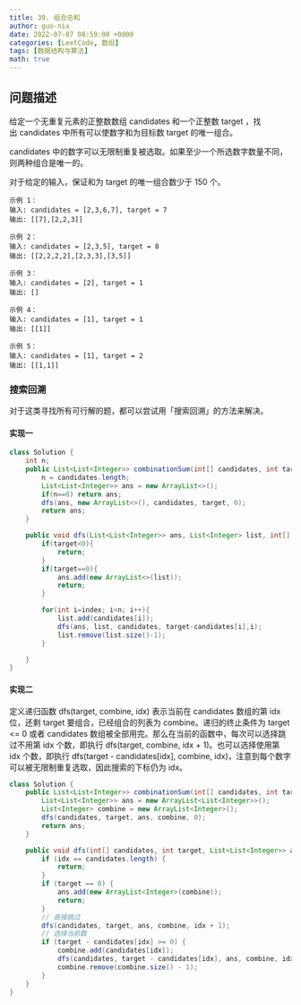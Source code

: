 ```yaml
---
title: 39. 组合总和
author: guo-nix
date: 2022-07-07 08:59:00 +0800
categories: [LeetCode, 数组]
tags: [数据结构与算法]  
math: true
---
```


## 问题描述


给定一个无重复元素的正整数数组 candidates 和一个正整数 target ，找出 candidates 中所有可以使数字和为目标数 target 的唯一组合。

candidates 中的数字可以无限制重复被选取。如果至少一个所选数字数量不同，则两种组合是唯一的。 

对于给定的输入，保证和为 target 的唯一组合数少于 150 个。

```
示例 1：
输入: candidates = [2,3,6,7], target = 7
输出: [[7],[2,2,3]]

示例 2：
输入: candidates = [2,3,5], target = 8
输出: [[2,2,2,2],[2,3,3],[3,5]]

示例 3：
输入: candidates = [2], target = 1
输出: []

示例 4：
输入: candidates = [1], target = 1
输出: [[1]]

示例 5：
输入: candidates = [1], target = 2
输出: [[1,1]]
```





### 搜索回溯

对于这类寻找所有可行解的题，都可以尝试用「搜索回溯」的方法来解决。


#### 实现一



```java
class Solution {
    int n;
    public List<List<Integer>> combinationSum(int[] candidates, int target) {
        n = candidates.length;
        List<List<Integer>> ans = new ArrayList<>();
        if(n==0) return ans;
        dfs(ans, new ArrayList<>(), candidates, target, 0);
        return ans;
    }

    public void dfs(List<List<Integer>> ans, List<Integer> list, int[] candidates, int target, int index){
        if(target<0){
            return;
        }
        if(target==0){
            ans.add(new ArrayList<>(list));
            return;
        }

        for(int i=index; i<n; i++){
            list.add(candidates[i]);
            dfs(ans, list, candidates, target-candidates[i],i);
            list.remove(list.size()-1);
        }

    }
}
```


#### 实现二

定义递归函数 dfs(target, combine, idx) 表示当前在 candidates 数组的第 idx 位，还剩 target 要组合，已经组合的列表为 combine。递归的终止条件为 target <= 0 或者 candidates 数组被全部用完。那么在当前的函数中，每次可以选择跳过不用第 idx 个数，即执行 dfs(target, combine, idx + 1)。也可以选择使用第 idx 个数，即执行 dfs(target - candidates[idx], combine, idx)，注意到每个数字可以被无限制重复选取，因此搜索的下标仍为 idx。

```java
class Solution {
    public List<List<Integer>> combinationSum(int[] candidates, int target) {
        List<List<Integer>> ans = new ArrayList<List<Integer>>();
        List<Integer> combine = new ArrayList<Integer>();
        dfs(candidates, target, ans, combine, 0);
        return ans;
    }

    public void dfs(int[] candidates, int target, List<List<Integer>> ans, List<Integer> combine, int idx) {
        if (idx == candidates.length) {
            return;
        }
        if (target == 0) {
            ans.add(new ArrayList<Integer>(combine));
            return;
        }
        // 直接跳过
        dfs(candidates, target, ans, combine, idx + 1);
        // 选择当前数
        if (target - candidates[idx] >= 0) {
            combine.add(candidates[idx]);
            dfs(candidates, target - candidates[idx], ans, combine, idx);
            combine.remove(combine.size() - 1);
        }
    }
}
```